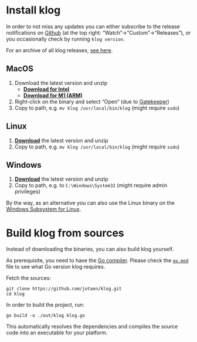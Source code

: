 # Install klog

In order to not miss any updates you can either subscribe to the release
notifications on [Github](https://github.com/jotaen/klog) (at the top right:
“Watch”→“Custom”→“Releases”), or you occasionally check by running
`klog version`.

For an archive of all klog releases, [see here](https://github.com/jotaen/klog/releases).

## MacOS
1. Download the latest version and unzip
   - [**Download for Intel**](https://github.com/jotaen/klog/releases/latest/download/klog-mac-intel.zip)
   - [**Download for M1 (ARM)**](https://github.com/jotaen/klog/releases/latest/download/klog-mac-arm.zip)
2. Right-click on the binary and select “Open“
   (due to [Gatekeeper](https://support.apple.com/en-us/HT202491))
3. Copy to path, e.g. `mv klog /usr/local/bin/klog` (might require `sudo`)

## Linux
1. [**Download**](https://github.com/jotaen/klog/releases/latest/download/klog-linux.zip)
   the latest version and unzip
2. Copy to path, e.g. `mv klog /usr/local/bin/klog` (might require `sudo`)

## Windows
1. [**Download**](https://github.com/jotaen/klog/releases/latest/download/klog-windows.zip)
   the latest version and unzip
2. Copy to path, e.g. to `C:\Windows\System32` (might require admin privileges)

By the way, as an alternative you can also use the Linux binary on
the [Windows Subsystem for Linux](https://docs.microsoft.com/en-us/windows/wsl/install-win10).

# Build klog from sources

Instead of downloading the binaries, you can also build klog yourself.

As prerequisite, you need to have the [Go compiler](https://golang.org/doc/install).
Please check the [`go.mod`](go.mod) file to see what Go version klog requires.

Fetch the sources:

```
git clone https://github.com/jotaen/klog.git
cd klog
```

In order to build the project, run:

```
go build -o ./out/klog klog.go 
```

This automatically resolves the dependencies and compiles the source code into an
executable for your platform.
